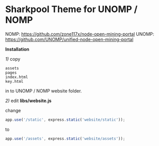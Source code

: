 # Sharkpool Theme for UNOMP / NOMP

NOMP: https://github.com/zone117x/node-open-mining-portal
UNOMP: https://github.com/UNOMP/unified-node-open-mining-portal

**Installation**

_1)_ copy
	
	assets
	pages
	index.html
	key.html
	
in to UNOMP / NOMP website folder.

_2)_ edit **libs/website.js**

change
	
```javascript
app.use('/static', express.static('website/static'));
```
	
to
	
```javascript
app.use('/assets', express.static('website/assets'));
```

